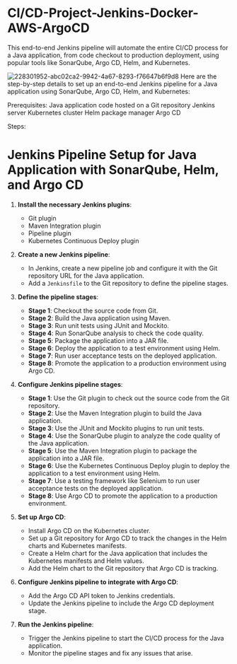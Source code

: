 # CI/CD-Project-Jenkins-Docker-AWS-ArgoCD
This end-to-end Jenkins pipeline will automate the entire CI/CD process for a Java application, from code checkout to production deployment, using popular tools like SonarQube, Argo CD, Helm, and Kubernetes.

![228301952-abc02ca2-9942-4a67-8293-f76647b6f9d8](https://github.com/user-attachments/assets/c15b6d0e-50e4-465a-8a2e-996203562c3a)
Here are the step-by-step details to set up an end-to-end Jenkins pipeline for a Java application using SonarQube, Argo CD, Helm, and Kubernetes:


Prerequisites:
Java application code hosted on a Git repository
Jenkins server
Kubernetes cluster
Helm package manager
Argo CD


Steps:
# Jenkins Pipeline Setup for Java Application with SonarQube, Helm, and Argo CD

1. **Install the necessary Jenkins plugins**:
   - Git plugin
   - Maven Integration plugin
   - Pipeline plugin
   - Kubernetes Continuous Deploy plugin

2. **Create a new Jenkins pipeline**:
   - In Jenkins, create a new pipeline job and configure it with the Git repository URL for the Java application.
   - Add a `Jenkinsfile` to the Git repository to define the pipeline stages.

3. **Define the pipeline stages**:
   - **Stage 1**: Checkout the source code from Git.
   - **Stage 2**: Build the Java application using Maven.
   - **Stage 3**: Run unit tests using JUnit and Mockito.
   - **Stage 4**: Run SonarQube analysis to check the code quality.
   - **Stage 5**: Package the application into a JAR file.
   - **Stage 6**: Deploy the application to a test environment using Helm.
   - **Stage 7**: Run user acceptance tests on the deployed application.
   - **Stage 8**: Promote the application to a production environment using Argo CD.

4. **Configure Jenkins pipeline stages**:
   - **Stage 1**: Use the Git plugin to check out the source code from the Git repository.
   - **Stage 2**: Use the Maven Integration plugin to build the Java application.
   - **Stage 3**: Use the JUnit and Mockito plugins to run unit tests.
   - **Stage 4**: Use the SonarQube plugin to analyze the code quality of the Java application.
   - **Stage 5**: Use the Maven Integration plugin to package the application into a JAR file.
   - **Stage 6**: Use the Kubernetes Continuous Deploy plugin to deploy the application to a test environment using Helm.
   - **Stage 7**: Use a testing framework like Selenium to run user acceptance tests on the deployed application.
   - **Stage 8**: Use Argo CD to promote the application to a production environment.

5. **Set up Argo CD**:
   - Install Argo CD on the Kubernetes cluster.
   - Set up a Git repository for Argo CD to track the changes in the Helm charts and Kubernetes manifests.
   - Create a Helm chart for the Java application that includes the Kubernetes manifests and Helm values.
   - Add the Helm chart to the Git repository that Argo CD is tracking.

6. **Configure Jenkins pipeline to integrate with Argo CD**:
   - Add the Argo CD API token to Jenkins credentials.
   - Update the Jenkins pipeline to include the Argo CD deployment stage.

7. **Run the Jenkins pipeline**:
   - Trigger the Jenkins pipeline to start the CI/CD process for the Java application.
   - Monitor the pipeline stages and fix any issues that arise.

